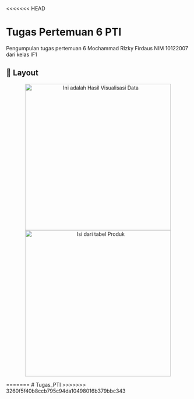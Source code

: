 <<<<<<< HEAD

# Tugas Pertemuan 6 PTI

Pengumpulan tugas pertemuan 6 Mochammad RIzky Firdaus NIM 10122007 dari kelas IF1

<h2 id="layout">🎨 Layout</h2>

<p align="center">

<img src="https://github.com/clyke02/tugas-pti/blob/f49c4c7ded933c06e8b322a1dcb128bf665a4d40/img/Screenshot%202024-11-06%20160850.png" alt="Ini adalah Hasil Visualisasi Data" width="400px">
<img src="https://github.com/clyke02/tugas-pti/blob/f49c4c7ded933c06e8b322a1dcb128bf665a4d40/img/Screenshot%202024-11-06%20160839.png" alt="Isi dari tabel Produk" width="400px">
</p>
=======
# Tugas_PTI
>>>>>>> 3260f5f40b8ccb795c94da10498016b379bbc343
